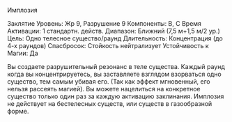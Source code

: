 
Имплозия

Заклятие
Уровень: Жр 9, Разрушение 9
Компоненты: В, С
Время Активации: 1 стандартн. действ.
Диапазон: Ближний (7,5 м+1,5 м/2 ур.)
Цель: Одно телесное существо/раунд
Длительность: Концентрация (до 4-х
раундов)
Спасбросок: Стойкость нейтрализует
Устойчивость к Магии: Да

Вы создаете разрушительный резонанс
в теле существа. Каждый раунд когда
вы концентрируетесь, вы заставляете
взглядом взорваться одно существо,
тем самым убивая его. (Так как эффект
мгновенный, его нельзя рассеять магией).
Вы можете нацелиться на конкретное
существо только один раз за каждую активацию заклинания.
Имплозия не действует на бестелесных существ, или существ в газообразной форме.